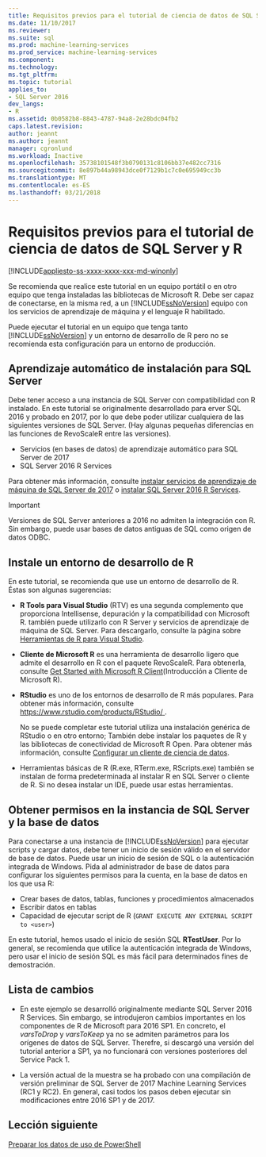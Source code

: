 ```yaml
---
title: Requisitos previos para el tutorial de ciencia de datos de SQL Server y R | Documentos de Microsoft
ms.date: 11/10/2017
ms.reviewer: 
ms.suite: sql
ms.prod: machine-learning-services
ms.prod_service: machine-learning-services
ms.component: 
ms.technology: 
ms.tgt_pltfrm: 
ms.topic: tutorial
applies_to:
- SQL Server 2016
dev_langs:
- R
ms.assetid: 0b0582b8-8843-4787-94a8-2e28bdc04fb2
caps.latest.revision: 
author: jeannt
ms.author: jeannt
manager: cgronlund
ms.workload: Inactive
ms.openlocfilehash: 35738101548f3b0790131c8106bb37e482cc7316
ms.sourcegitcommit: 8e897b44a98943dce0f7129b1c7c0e695949cc3b
ms.translationtype: MT
ms.contentlocale: es-ES
ms.lasthandoff: 03/21/2018
---
```

# <a name="prerequisites-for-the-data-science-walkthrough-for-sql-server-and-r"></a>Requisitos previos para el tutorial de ciencia de datos de SQL Server y R
[!INCLUDE[appliesto-ss-xxxx-xxxx-xxx-md-winonly](../../includes/appliesto-ss-xxxx-xxxx-xxx-md-winonly.md)]

Se recomienda que realice este tutorial en un equipo portátil o en otro equipo que tenga instaladas las bibliotecas de Microsoft R. Debe ser capaz de conectarse, en la misma red, a un [!INCLUDE[ssNoVersion](../../includes/ssnoversion-md.md)] equipo con los servicios de aprendizaje de máquina y el lenguaje R habilitado.

Puede ejecutar el tutorial en un equipo que tenga tanto [!INCLUDE[ssNoVersion](../../includes/ssnoversion-md.md)] y un entorno de desarrollo de R pero no se recomienda esta configuración para un entorno de producción.

## <a name="install-machine-learning-for-sql-server"></a>Aprendizaje automático de instalación para SQL Server

Debe tener acceso a una instancia de SQL Server con compatibilidad con R instalado. En este tutorial se originalmente desarrollado para erver SQL 2016 y probado en 2017, por lo que debe poder utilizar cualquiera de las siguientes versiones de SQL Server. (Hay algunas pequeñas diferencias en las funciones de RevoScaleR entre las versiones).

+ Servicios (en bases de datos) de aprendizaje automático para SQL Server de 2017
+ SQL Server 2016 R Services

Para obtener más información, consulte [instalar servicios de aprendizaje de máquina de SQL Server de 2017](../install/sql-machine-learning-services-windows-install.md) o [instalar SQL Server 2016 R Services](../install/sql-r-services-windows-install.md).

> [!IMPORTANT]
> Versiones de SQL Server anteriores a 2016 no admiten la integración con R. Sin embargo, puede usar bases de datos antiguas de SQL como origen de datos ODBC.

## <a name="install-an-r-development-environment"></a>Instale un entorno de desarrollo de R

En este tutorial, se recomienda que use un entorno de desarrollo de R. Éstas son algunas sugerencias:

- **R Tools para Visual Studio** (RTV) es una segunda complemento que proporciona Intellisense, depuración y la compatibilidad con Microsoft R. también puede utilizarlo con R Server y servicios de aprendizaje de máquina de SQL Server. Para descargarlo, consulte la página sobre [Herramientas de R para Visual Studio](https://www.visualstudio.com/vs/rtvs/).

- **Cliente de Microsoft R** es una herramienta de desarrollo ligero que admite el desarrollo en R con el paquete RevoScaleR. Para obtenerla, consulte [Get Started with Microsoft R Client](https://docs.microsoft.com/machine-learning-server/r-client/what-is-microsoft-r-client)(Introducción a Cliente de Microsoft R).

- **RStudio** es uno de los entornos de desarrollo de R más populares. Para obtener más información, consulte [ https://www.rstudio.com/products/RStudio/ ](https://www.rstudio.com/products/RStudio/).

    No se puede completar este tutorial utiliza una instalación genérica de RStudio o en otro entorno; También debe instalar los paquetes de R y las bibliotecas de conectividad de Microsoft R Open. Para obtener más información, consulte [Configurar un cliente de ciencia de datos](../r/set-up-a-data-science-client.md).

- Herramientas básicas de R (R.exe, RTerm.exe, RScripts.exe) también se instalan de forma predeterminada al instalar R en SQL Server o cliente de R. Si no desea instalar un IDE, puede usar estas herramientas.

## <a name="get-permissions-on-the-sql-server-instance-and-database"></a>Obtener permisos en la instancia de SQL Server y la base de datos

Para conectarse a una instancia de [!INCLUDE[ssNoVersion](../../includes/ssnoversion-md.md)] para ejecutar scripts y cargar datos, debe tener un inicio de sesión válido en el servidor de base de datos.  Puede usar un inicio de sesión de SQL o la autenticación integrada de Windows. Pida al administrador de base de datos para configurar los siguientes permisos para la cuenta, en la base de datos en los que usa R:

- Crear bases de datos, tablas, funciones y procedimientos almacenados
- Escribir datos en tablas
- Capacidad de ejecutar script de R (`GRANT EXECUTE ANY EXTERNAL SCRIPT to <user>`)

En este tutorial, hemos usado el inicio de sesión SQL **RTestUser**. Por lo general, se recomienda que utilice la autenticación integrada de Windows, pero usar el inicio de sesión SQL es más fácil para determinados fines de demostración.

## <a name="change-list"></a>Lista de cambios

+ En este ejemplo se desarrolló originalmente mediante SQL Server 2016 R Services. Sin embargo, se introdujeron cambios importantes en los componentes de R de Microsoft para 2016 SP1. En concreto, el _varsToDrop_ y _varsToKeep_ ya no se admiten parámetros para los orígenes de datos de SQL Server. Therefre, si descargó una versión del tutorial anterior a SP1, ya no funcionará con versiones posteriores del Service Pack 1.

+ La versión actual de la muestra se ha probado con una compilación de versión preliminar de SQL Server de 2017 Machine Learning Services (RC1 y RC2). En general, casi todos los pasos deben ejecutar sin modificaciones entre 2016 SP1 y de 2017.

## <a name="next-lesson"></a>Lección siguiente

[Preparar los datos de uso de PowerShell](/walkthrough-prepare-the-data.md)
